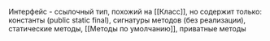 Интерфейс - ссылочный тип, похожий на [[Класс]], но содержит только: константы (public static final), сигнатуры методов (без реализации), статические методы, [[Методы по умолчанию]], приватные методы